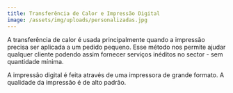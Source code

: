 ```yaml
---
title: Transferência de Calor e Impressão Digital
image: /assets/img/uploads/personalizadas.jpg
---
```

A transferência de calor é usada principalmente quando a impressão precisa ser aplicada a um pedido pequeno. Esse método nos permite ajudar qualquer cliente podendo assim fornecer serviços inéditos no sector - sem quantidade mínima.

A  impressão  digital  é  feita  através  de uma  impressora  de  grande  formato.  A  qualidade da impressão é de alto padrão.

